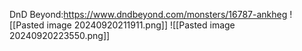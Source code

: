 DnD Beyond:https://www.dndbeyond.com/monsters/16787-ankheg
![[Pasted image 20240920211911.png]]
![[Pasted image 20240920223550.png]]